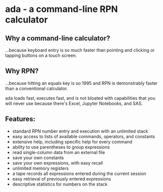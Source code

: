 # **ada - a command-line RPN calculator**

## **Why a command-line calculator?**
...because keyboard entry is so much faster than pointing and clicking or tapping buttons on a touch screen.</span>

## **Why RPN?** 
...because hitting an equals key is so 1995 and RPN is demonstrably faster than a conventional calculator.

ada loads fast, executes fast, and is not bloated with capabilities that you will never use because there's Excel, Jupyter Notebooks, and SAS. 

## **Features:**
- standard RPN number entry and execution with an unlimited stack
- easy access to lists of available commands, operators, and constants
- extensive help, including specific help for every command
- ability to use parentheses to group expressions
- read single-column data from an external file
- save your own constants
- save your own expressions, with easy recall
- unlimited memory registers
- a tape records all expressions entered during the current session
- easy retrieval of previously entered expressions
- descriptive statistics for numbers on the stack